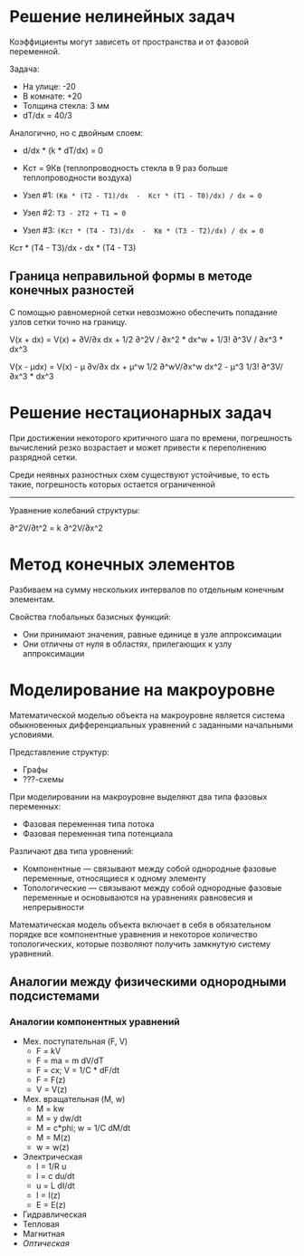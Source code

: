 
# Решение нелинейных задач

Коэффициенты могут зависеть от пространства и от фазовой переменной.

Задача:

- На улице: -20
- В комнате: +20
- Толщина стекла: 3 мм
- dT/dx = 40/3

Аналогично, но с двойным слоем:

- d/dx * (k * dT/dx) = 0
- Kст = 9Кв (теплопроводность стекла в 9 раз больше теплопроводности воздуха)

- Узел #1: `(Кв * (T2 - T1)/dx  -  Кст * (T1 - T0)/dx) / dx = 0`
- Узел #2: `Т3 - 2Т2 + Т1 = 0`
- Узел #3: `(Кст * (T4 - T3)/dx  -  Кв * (T3 - T2)/dx) / dx = 0`

Кст * (T4 - T3)/dx - dx * (T4 - T3)


## Граница неправильной формы в методе конечных разностей

С помощью равномерной сетки невозможно обеспечить попадание узлов сетки точно на границу.

V(x + dx) = V(x) + ∂V/∂x dx + 1/2 ∂^2V / ∂x^2 * dx^w + 1/3! ∂^3V / ∂x^3 * dx^3

V(x - µdx) = V(x) - µ ∂v/∂x dx + µ^w 1/2 ∂^wV/∂x^w dx^2 - µ^3 1/3! ∂^3V/∂x^3 * dx^3



# Решение нестационарных задач

При достижении некоторого критичного шага по времени, погрешность вычислений резко возрастает и может привести к переполнению разрядной сетки.

Среди неявных разностных схем существуют устойчивые, то есть такие, погрешность которых остается ограниченной

----

Уравнение колебаний структуры:

∂^2V/∂t^2 = k ∂^2V/∂x^2



# Метод конечных элементов

Разбиваем на сумму нескольких интервалов по отдельным конечным элементам.

Свойства глобальных базисных функций:

- Они принимают значения, равные единице в узле аппроксимации
- Они отличны от нуля в областях, прилегающих к узлу аппроксимации




# Моделирование на макроуровне

Математической моделью объекта на макроуровне является система обыкновенных дифференциальных уравнений с заданными начальными условиями.

Представление структур:

- Графы
- ???-схемы

При моделировании на макроуровне выделяют два типа фазовых переменных:

- Фазовая переменная типа потока
- Фазовая переменная типа потенциала

Различают два типа уровнений:

- Компонентные — связывают между собой однородные фазовые переменные, относящиеся к одному элементу
- Топологические — связывают между собой однородные фазовые переменные и основываются на уравнениях равновесия и непрерывности

Математическая модель объекта включает в себя в обязательном порядке все компонентные уравнения и некоторое количество топологических, которые позволяют получить замкнутую систему уравнений.


## Аналогии между физическими однородными подсистемами

### Аналогии компонентных уравнений

- Мех. поступательная (F, V)
    + F = kV
    + F = ma = m dV/dT
    + F = cx; V = 1/C * dF/dt
    + F = F(z)
    + V = V(z)
- Мех. вращательная (M, w)
    + M = kw
    + M = y dw/dt
    + M = c*phi; w = 1/C dM/dt
    + M = M(z)
    + w = w(z)
- Электрическая
    + I = 1/R u
    + I = c du/dt
    + u = L dI/dt
    + I = I(z)
    + E = E(z)
- Гидравлическая
- Тепловая
- Магнитная
- _Оптическая_



















